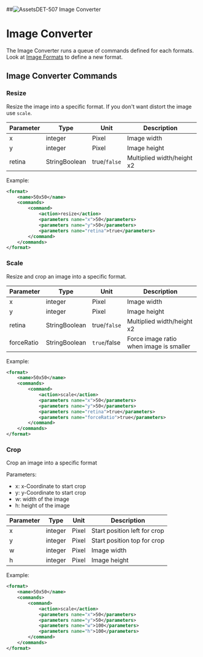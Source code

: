 ##![Assets](https://raw.github.com/massiveart/sulu-docs/master/system-requirements/images/assets.png)DET-507 Image Converter

# Image Converter

The Image Converter runs a queue of commands defined for each formats.  
Look at [Image Formats](DET-506-ImageFormats.md "Image Formats") to define a new format.

## Image Converter Commands

### Resize

Resize the image into a specific format. If you don't want distort the image use `scale`.

| Parameter  |   Type        |    Unit      | Description                |
|------------|---------------|--------------|----------------------------|
| x          | integer       |   Pixel      | Image width                |
| y          | integer       |   Pixel      | Image height               |
| retina     | StringBoolean | true/`false` | Multiplied width/height x2 |

Example: 
```xml
<format>
    <name>50x50</name>
    <commands>
        <command>
            <action>resize</action>
            <parameters name="x">50</parameters>
            <parameters name="y">50</parameters>
            <parameters name="retina">true</parameters>
        </command>
    </commands>
</format>
```

### Scale

Resize and crop an image into a specific format.

| Parameter  |   Type        |    Unit      | Description                                    |
|------------|---------------|--------------|------------------------------------------------|
| x          | integer       |   Pixel      | Image width                                    |
| y          | integer       |   Pixel      | Image height                                   |
| retina     | StringBoolean | true/`false` | Multiplied width/height x2                     |
| forceRatio | StringBoolean | `true`/false | Force image ratio when image is smaller        |
 
Example: 
```xml
<format>
    <name>50x50</name>
    <commands>
        <command>
            <action>scale</action>
            <parameters name="x">50</parameters>
            <parameters name="y">50</parameters>
            <parameters name="retina">true</parameters>
            <parameters name="forceRatio">true</parameters>
        </command>
    </commands>
</format>
```


### Crop

Crop an image into a specific format

Parameters:
 - x: x-Coordinate to start crop
 - y: y-Coordinate to start crop
 - w: width of the image
 - h: height of the image
 
| Parameter  |   Type        |    Unit    | Description                                    |
|------------|---------------|------------|------------------------------------------------|
| x          | integer       |   Pixel    | Start position left for crop                   |
| y          | integer       |   Pixel    | Start position top for crop                    |
| w          | integer       |   Pixel    | Image width                                    |
| h          | integer       |   Pixel    | Image height                                   |
 
Example: 
```xml
<format>
    <name>50x50</name>
    <commands>
        <command>
            <action>scale</action>
            <parameters name="x">50</parameters>
            <parameters name="y">50</parameters>
            <parameters name="w">100</parameters>
            <parameters name="h">100</parameters>
        </command>
    </commands>
</format>
```
 
 
